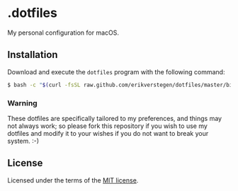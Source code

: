 # .dotfiles

My personal configuration for macOS.

## Installation

Download and execute the `dotfiles` program with the following command:

```bash
$ bash -c "$(curl -fsSL raw.github.com/erikverstegen/dotfiles/master/bin/dotfiles)"
```

### Warning

These dotfiles are specifically tailored to my preferences, and things may not always work; so please fork this repository if you wish to use my dotfiles and modify it to your wishes if you do not want to break your system. :-)

## License

Licensed under the terms of the [MIT license](LICENSE).
